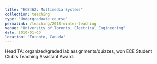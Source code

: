 ```yaml
---
title: "ECE462: Multimedia Systems"
collection: teaching
type: "Undergraduate course"
permalink: /teaching/2018-winter-teaching
venue: "University of Toronto, Electrical Engineering"
date: 2018-01-03
location: "Toronto, Canada"
---
```


Head TA: organized/graded lab assignments/quizzes, won ECE Student Club's Teaching Assistant Award.